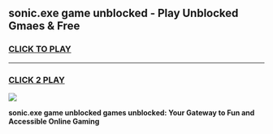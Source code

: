 
## sonic.exe game unblocked - Play Unblocked Gmaes & Free
<h3>
<a href="https://news.freeplayer.one?title=sonic.exe_game_unblocked&ref=23F">CLICK TO PLAY</a></h3>
<hr>

<h3>
<a href="https://news.freeplayer.one?title=sonic.exe_game_unblocked&ref=23F">CLICK 2 PLAY</a>
  
</h3>

<a href="https://news.freeplayer.one?title=sonic.exe_game_unblocked&ref=23F/"><img src="https://clearcache.store/games.png"></a>


**sonic.exe game unblocked games unblocked: Your Gateway to Fun and Accessible Online Gaming**
